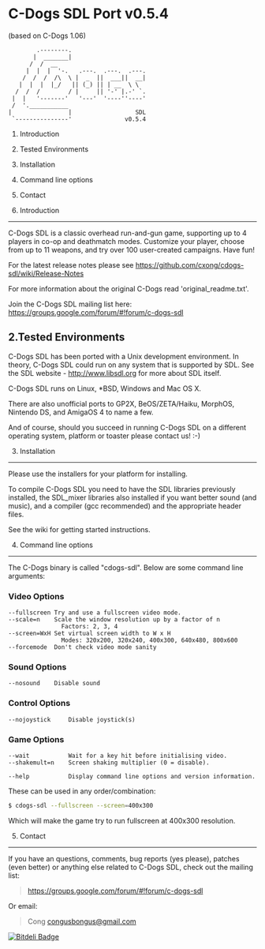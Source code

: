 C-Dogs SDL Port v0.5.4
========================

(based on C-Dogs 1.06)

            .--------.
           |  _______|
          /  /  __
         |  |  |  '-.   .---.  .---.  .---.
        /  /  /  /\  \ |  _  ||  ___||  __|
       |  |  |  |_/   || (_) || | __  \ \
      /  /  /        / |     || '-' |.-' `.
     |  |   '-------'   '---'  '----''----'
     /  '.___________
    |                |                  SDL
     `---------------'               v0.5.4

1. Introduction
2. Tested Environments
3. Installation
4. Command line options
5. Contact


1. Introduction
---------------

C-Dogs SDL is a classic overhead run-and-gun game, supporting up to 4 players
in co-op and deathmatch modes. Customize your player, choose from up to 11 weapons,
and try over 100 user-created campaigns. Have fun!

For the latest release notes please see https://github.com/cxong/cdogs-sdl/wiki/Release-Notes

For more information about the original C-Dogs read 'original\_readme.txt'.

Join the C-Dogs SDL mailing list here: https://groups.google.com/forum/#!forum/c-dogs-sdl


2.Tested Environments
---------------------

C-Dogs SDL has been ported with a Unix development environment.
In theory, C-Dogs SDL could run on any system that is supported by SDL.
See the SDL website - <http://www.libsdl.org> for more about SDL itself.

C-Dogs SDL runs on Linux, \*BSD, Windows and Mac OS X.

There are also unofficial ports to GP2X, BeOS/ZETA/Haiku, MorphOS,
Nintendo DS, and AmigaOS 4 to name a few.

And of course, should you succeed in running C-Dogs SDL on a different
operating system, platform or toaster please contact us! :-)


3. Installation
---------------

Please use the installers for your platform for installing.

To compile C-Dogs SDL you need to have the SDL libraries previously installed,
the SDL\_mixer libraries also installed if you want better sound (and music),
and a compiler (gcc recommended) and the appropriate header files.

See the wiki for getting started instructions.

4. Command line options
-----------------------

The C-Dogs binary is called "cdogs-sdl". Below are some command line arguments:

### Video Options

    --fullscreen Try and use a fullscreen video mode.
    --scale=n    Scale the window resolution up by a factor of n
                   Factors: 2, 3, 4
    --screen=WxH Set virtual screen width to W x H
                   Modes: 320x200, 320x240, 400x300, 640x480, 800x600
    --forcemode  Don't check video mode sanity

### Sound Options

    --nosound    Disable sound

### Control Options

    --nojoystick     Disable joystick(s)

### Game Options

    --wait           Wait for a key hit before initialising video.
    --shakemult=n    Screen shaking multiplier (0 = disable).

    --help           Display command line options and version information.

These can be used in any order/combination:

```bash
$ cdogs-sdl --fullscreen --screen=400x300
```

Which will make the game try to run fullscreen at 400x300 resolution.

5. Contact
----------

If you have an questions, comments, bug reports (yes please), patches (even
better) or anything else related to C-Dogs SDL, check out the mailing list:

> https://groups.google.com/forum/#!forum/c-dogs-sdl

Or email:

> Cong <congusbongus@gmail.com>

[![Bitdeli Badge](https://d2weczhvl823v0.cloudfront.net/cxong/cdogs-sdl/trend.png)](https://bitdeli.com/free "Bitdeli Badge")

